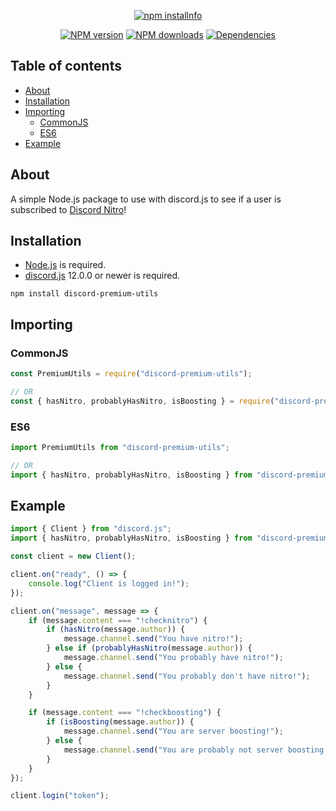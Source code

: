<div align="center">
  <p>
    <a href="https://nodei.co/npm/discord-premium-utils/"><img src="https://nodei.co/npm/discord-premium-utils.png?downloads=true&stars=true" alt="npm installnfo" /></a>
  </p>
  <p>
    <a href="https://www.npmjs.com/package/discord-premium-utils"><img src="https://img.shields.io/npm/v/discord-premium-utils.svg?maxAge=3600" alt="NPM version" /></a>
    <a href="https://www.npmjs.com/package/discord-premium-utils"><img src="https://img.shields.io/npm/dt/discord-premium-utils.svg?maxAge=3600" alt="NPM downloads" /></a>
    <a href="https://david-dm.org/thehackerboi69github/discord-premium-utils"><img src="https://img.shields.io/david/thehackerboi69github/discord-premium-utils.svg?maxAge=3600" alt="Dependencies" /></a>
  </p>
</div>

## Table of contents

- [About](#about)
- [Installation](#installation)
- [Importing](#importing)
  - [CommonJS](#commonjs)
  - [ES6](#es6)
- [Example](#example)

## About

A simple Node.js package to use with discord.js to see if a user is subscribed to [Discord Nitro](https://discord.com/nitro)!

## Installation

* [Node.js](https://nodejs.org/) is required.
* [discord.js](https://www.npmjs.com/package/discord.js) 12.0.0 or newer is required.

`npm install discord-premium-utils`

## Importing

### CommonJS
```js
const PremiumUtils = require("discord-premium-utils");

// OR
const { hasNitro, probablyHasNitro, isBoosting } = require("discord-premium-utils");
```

### ES6
```js
import PremiumUtils from "discord-premium-utils";

// OR
import { hasNitro, probablyHasNitro, isBoosting } from "discord-premium-utils";
```

## Example

```js
import { Client } from "discord.js";
import { hasNitro, probablyHasNitro, isBoosting } from "discord-premium-utils";

const client = new Client();

client.on("ready", () => {
    console.log("Client is logged in!");
});

client.on("message", message => {
    if (message.content === "!checknitro") {
        if (hasNitro(message.author)) {
            message.channel.send("You have nitro!");
        } else if (probablyHasNitro(message.author)) {
            message.channel.send("You probably have nitro!");
        } else {
            message.channel.send("You probably don't have nitro!");
        }
    }

    if (message.content === "!checkboosting") {
        if (isBoosting(message.author)) {
            message.channel.send("You are server boosting!");
        } else {
            message.channel.send("You are probably not server boosting!");
        }
    }
});

client.login("token");
```